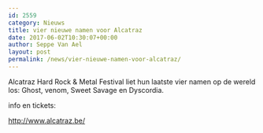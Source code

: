 ```yaml
---
id: 2559
category: Nieuws
title: vier nieuwe namen voor Alcatraz
date: 2017-06-02T10:30:07+00:00
author: Seppe Van Ael
layout: post
permalink: /news/vier-nieuwe-namen-voor-alcatraz/
---
```

Alcatraz Hard Rock & Metal Festival liet hun laatste vier namen op de wereld los: Ghost, venom, Sweet Savage en Dyscordia.

info en tickets:

http://www.alcatraz.be/
